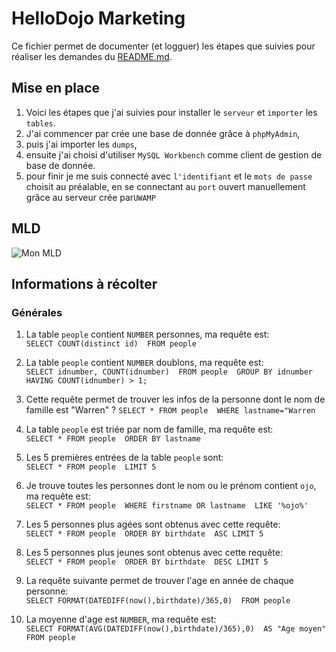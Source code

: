 # HelloDojo Marketing

Ce fichier permet de documenter (et logguer) les étapes que suivies
pour réaliser les demandes du [README.md](README.md).

## Mise en place
1. Voici les étapes que j'ai suivies pour installer le `serveur` et `importer` les `tables`.
1. J'ai commencer par crée une base de donnée grâce à `phpMyAdmin`,
1. puis j'ai importer les `dumps`,
1. ensuite j'ai choisi d'utiliser `MySQL Workbench` comme client de gestion de base de donnée.
1. pour finir je me suis connecté avec `l'identifiant` et le `mots de passe` choisit au préalable, en se connectant au `port` ouvert manuellement grâce au serveur crée par`UWAMP`

## MLD
![Mon MLD](https://i.imgur.com/XPV84Eu.png "Mon MLD généré avec l'option : database->reverse enginering")

## Informations à récolter
### Générales
1. La table `people` contient `NUMBER` personnes, ma requête est:  
   `SELECT COUNT(distinct id) 
   FROM people`

1. La table `people` contient `NUMBER` doublons, ma requête est:  
   `SELECT idnumber, COUNT(idnumber) 
   FROM people 
   GROUP BY idnumber 
   HAVING COUNT(idnumber) > 1;`

1. Cette requête permet de trouver les infos de la personne dont le nom de famille est "Warren" ?
   `SELECT * FROM people 
   WHERE lastname="Warren`

1. La table `people` est triée par nom de famille, ma requête est:  
   `SELECT * FROM people 
   ORDER BY lastname`

1. Les 5 premières entrées de la table `people` sont:  
   `SELECT * FROM people 
   LIMIT 5 `

1. Je trouve toutes les personnes dont le nom ou le prénom contient `ojo`, ma requête est:  
   `SELECT * FROM people 
   WHERE firstname OR lastname 
   LIKE '%ojo%'`

1. Les 5 personnes plus agées sont obtenus avec cette requête:  
   `SELECT * FROM people 
   ORDER BY birthdate 
   ASC LIMIT 5 `

1. Les 5 personnes plus jeunes sont obtenus avec cette requête:  
   `SELECT * FROM people 
   ORDER BY birthdate 
   DESC LIMIT 5 `

1. La requête suivante permet de trouver l'age en année de chaque personne:  
   `SELECT FORMAT(DATEDIFF(now(),birthdate)/365,0) 
   FROM people`

1. La moyenne d'age est `NUMBER`, ma requête est:  
   `SELECT FORMAT(AVG(DATEDIFF(now(),birthdate)/365),0) 
   AS "Age moyen" FROM people`
